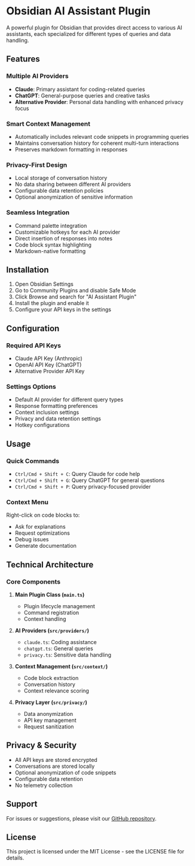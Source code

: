# Obsidian AI Assistant Plugin

A powerful plugin for Obsidian that provides direct access to various AI assistants, each specialized for different types of queries and data handling.

## Features

### Multiple AI Providers

- **Claude**: Primary assistant for coding-related queries
- **ChatGPT**: General-purpose queries and creative tasks
- **Alternative Provider**: Personal data handling with enhanced privacy focus

### Smart Context Management

- Automatically includes relevant code snippets in programming queries
- Maintains conversation history for coherent multi-turn interactions
- Preserves markdown formatting in responses

### Privacy-First Design

- Local storage of conversation history
- No data sharing between different AI providers
- Configurable data retention policies
- Optional anonymization of sensitive information

### Seamless Integration

- Command palette integration
- Customizable hotkeys for each AI provider
- Direct insertion of responses into notes
- Code block syntax highlighting
- Markdown-native formatting

## Installation

1. Open Obsidian Settings
2. Go to Community Plugins and disable Safe Mode
3. Click Browse and search for "AI Assistant Plugin"
4. Install the plugin and enable it
5. Configure your API keys in the settings

## Configuration

### Required API Keys

- Claude API Key (Anthropic)
- OpenAI API Key (ChatGPT)
- Alternative Provider API Key

### Settings Options

- Default AI provider for different query types
- Response formatting preferences
- Context inclusion settings
- Privacy and data retention settings
- Hotkey configurations

## Usage

### Quick Commands

- `Ctrl/Cmd + Shift + C`: Query Claude for code help
- `Ctrl/Cmd + Shift + G`: Query ChatGPT for general questions
- `Ctrl/Cmd + Shift + P`: Query privacy-focused provider

### Context Menu

Right-click on code blocks to:

- Ask for explanations
- Request optimizations
- Debug issues
- Generate documentation

## Technical Architecture

### Core Components

1. **Main Plugin Class (`main.ts`)**

   - Plugin lifecycle management
   - Command registration
   - Context handling

2. **AI Providers (`src/providers/`)**

   - `claude.ts`: Coding assistance
   - `chatgpt.ts`: General queries
   - `privacy.ts`: Sensitive data handling

3. **Context Management (`src/context/`)**

   - Code block extraction
   - Conversation history
   - Context relevance scoring

4. **Privacy Layer (`src/privacy/`)**
   - Data anonymization
   - API key management
   - Request sanitization

## Privacy & Security

- All API keys are stored encrypted
- Conversations are stored locally
- Optional anonymization of code snippets
- Configurable data retention
- No telemetry collection

## Support

For issues or suggestions, please visit our [GitHub repository](https://github.com/yourusername/obsidian-ai-assistant).

## License

This project is licensed under the MIT License - see the LICENSE file for details.
